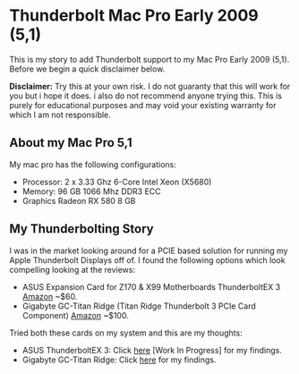 # Thunderbolt Mac Pro Early 2009 (5,1)

This is my story to add Thunderbolt support to my Mac Pro Early 2009 (5,1). Before we begin a quick disclaimer below.

**Disclaimer:** Try this at your own risk. I do not guaranty that this will work for you but i hope it does. i also do not recommend anyone trying this. This is purely for educational purposes and may void your existing warranty for which I am not responsible.

## About my Mac Pro 5,1

My mac pro has the following configurations:

- Processor:        2 x 3.33 Ghz 6-Core Intel Xeon (X5680)
- Memory:           96 GB 1066 Mhz DDR3 ECC
- Graphics          Radeon RX 580 8 GB

## My Thunderbolting Story 

I was in the market looking around for a PCIE based solution for running my Apple Thunderbolt Displays off of. I found the following options which look compelling looking at the reviews:

- ASUS Expansion Card for Z170 & X99 Motherboards ThunderboltEX 3 [Amazon](https://www.amazon.com/gp/product/B01HDUVJ54/ref=ppx_yo_dt_b_asin_title_o02_s00?ie=UTF8&psc=1) ~$60.
- Gigabyte GC-Titan Ridge (Titan Ridge Thunderbolt 3 PCIe Card Component) [Amazon](https://www.amazon.com/gp/product/B07GBZL93X/ref=ppx_yo_dt_b_asin_title_o01_s00?ie=UTF8&psc=1) ~$100.

Tried both these cards on my system and this are my thoughts:

- ASUS ThunderboltEX 3: Click [here](GC-TitanRidge.md) [Work In Progress] for my findings.
- Gigabyte GC-Titan Ridge: Click [here](ThunderboltEX3.md) for my findings.



